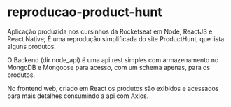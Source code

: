 # reproducao-product-hunt
Aplicação produzida nos cursinhos da Rocketseat em Node, ReactJS e React Native;
É uma reprodução simplificada do site ProductHunt, que lista alguns produtos.

O Backend (dir node_api) é uma api rest simples com armazenamento no MongoDB e Mongoose para acesso, com um schema apenas, para os produtos.

No frontend web, criado em React os produtos são exibidos e acessados para mais detalhes consumindo a api com Axios.
 


